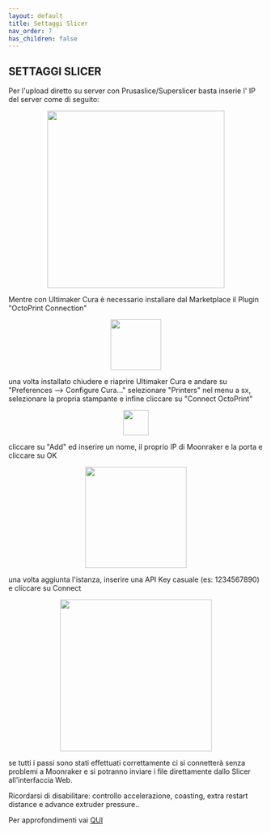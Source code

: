 ```yaml
---
layout: default
title: Settaggi Slicer
nav_order: 7
has_children: false
---
```


## SETTAGGI SLICER

Per l'upload diretto su server con Prusaslice/Superslicer basta inserie l' IP del server come di seguito:
<p align="center">
<img src="https://raw.githubusercontent.com/sugar012/klipperITA/main/images/image13.png" height="350">
</p>

Mentre con Ultimaker Cura è necessario installare dal Marketplace il Plugin "OctoPrint Connection"

<p align="center">
<img src="https://raw.githubusercontent.com/sugar012/klipperITA/main/images/octoprint_connection.png" height="100">
</p>

una volta installato chiudere e riaprire Ultimaker Cura e andare su "Preferences --> Configure Cura..." selezionare "Printers" nel menu a sx, selezionare la propria stampante e infine cliccare su "Connect OctoPrint"

<p align="center">
<img src="https://raw.githubusercontent.com/sugar012/klipperITA/main/images/connect_octoprint.png" height="50">
</p>

cliccare su "Add" ed inserire un nome, il proprio IP di Moonraker e la porta e cliccare su OK

<p align="center">
<img src="https://raw.githubusercontent.com/sugar012/klipperITA/main/images/add_moonraker.png" height="200">
</p>

una volta aggiunta l'istanza, inserire una API Key casuale (es: 1234567890) e cliccare su Connect

<p align="center">
<img src="https://raw.githubusercontent.com/sugar012/klipperITA/main/images/moonraker_octoprint_cura.png" height="300">
</p>

se tutti i passi sono stati effettuati correttamente ci si connetterà senza problemi a Moonraker e si potranno inviare i file direttamente dallo Slicer all'interfaccia Web. 


Ricordarsi di disabilitare: controllo accelerazione, coasting, extra restart distance e advance extruder pressure..

Per approfondimenti vai [QUI](https://github.com/KevinOConnor/klipper/blob/master/docs/Slicers.md)
